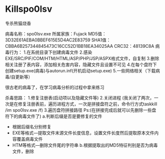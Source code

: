 # Killspo0lsv
专杀熊猫烧香

病毒名称：spo0lsv.exe
所属家族：Fujack
MD5值：3D32E61AEBA0BBEF615E5D4AC2E83759
SHA1值：CBBA6B257344845473C16CC52D1BB18EA34025AA
CRC32：48139C8A
病毒行为：
1.在系统目录下创建病毒文件
2.感染EXE/SRC/PIF/COM/HTM/HTML/ASP/PHP/JSP/ASPX格式文件，自复制
3.删除相关注册了表内容，添加相关危害内容，隐藏文件且设置不可见
4.在每个盘符下创建setup.exe(病毒)与autorun.inf(开机启动setup.exe)
5.一些网络相关（下载病毒/自更新等）

很古老的病毒了，在学习病毒分析的过程中拿来练习



杀毒思路：
1.修复注册表(启动项以及隐藏文件等)
2.关闭进程
(我关闭了两次，一次是在修复注册表前，遍历进程方式，一次是拼接盘符之前，命令行方式taskkill /im spo0lsv.exe /f)
3.遍历盘符拼接路径
Ps:(在拼接完成后就可以先删除一些盘符下的病毒文件了)
a.判断后缀是否是要修复的文件
*	根据后缀名分别修复
*	EXE等格式—提取文件末源文件长度信息，设置文件长度然后提取原本文件内容覆盖病毒文件
*	HTM等格式—删除文件尾的字符串
b.根据提取出的MD5特征判别是否为病毒文件，删除
